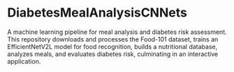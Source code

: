 # DiabetesMealAnalysisCNNets
A machine learning pipeline for meal analysis and diabetes risk assessment. This repository downloads and processes the Food-101 dataset, trains an EfficientNetV2L model for food recognition, builds a nutritional database, analyzes meals, and evaluates diabetes risk, culminating in an interactive application.
